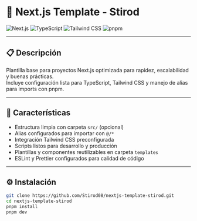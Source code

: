 # 🚀 Next.js Template - Stirod

![Next.js](https://img.shields.io/badge/Next.js-000000?style=for-the-badge&logo=next.js&logoColor=white)
![TypeScript](https://img.shields.io/badge/TypeScript-3178C6?style=for-the-badge&logo=typescript&logoColor=white)
![Tailwind CSS](https://img.shields.io/badge/Tailwind_CSS-06B6D4?style=for-the-badge&logo=tailwind-css&logoColor=white)
![pnpm](https://img.shields.io/badge/pnpm-F69220?style=for-the-badge&logo=pnpm&logoColor=white)

---

## 📋 Descripción

Plantilla base para proyectos Next.js optimizada para rapidez, escalabilidad y buenas prácticas.  
Incluye configuración lista para TypeScript, Tailwind CSS y manejo de alias para imports con pnpm.

---

## 🧩 Características

- Estructura limpia con carpeta `src/` (opcional)
- Alias configurados para importar con `@/*`
- Integración Tailwind CSS preconfigurada
- Scripts listos para desarrollo y producción
- Plantillas y componentes reutilizables en carpeta `templates`
- ESLint y Prettier configurados para calidad de código

---

## ⚙️ Instalación

```bash
git clone https://github.com/Stirod08/nextjs-template-stirod.git
cd nextjs-template-stirod
pnpm install
pnpm dev

